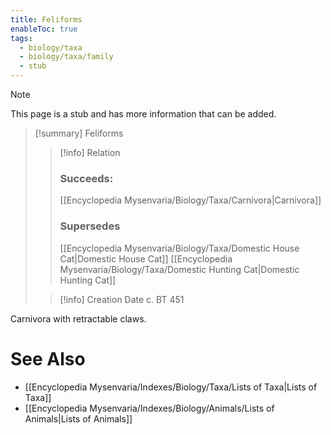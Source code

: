```yaml
---
title: Feliforms
enableToc: true
tags:
  - biology/taxa
  - biology/taxa/family
  - stub
---
```


> [!note]
> This page is a stub and has more information that can be added.

> [!summary] Feliforms
> > [!info] Relation
> > ### Succeeds:
> > [[Encyclopedia Mysenvaria/Biology/Taxa/Carnivora|Carnivora]]
> > ### Supersedes 
> > [[Encyclopedia Mysenvaria/Biology/Taxa/Domestic House Cat|Domestic House Cat]]
> > [[Encyclopedia Mysenvaria/Biology/Taxa/Domestic Hunting Cat|Domestic Hunting Cat]]
>
> > [!info] Creation Date
> > c. BT 451

Carnivora with retractable claws.

# See Also
- [[Encyclopedia Mysenvaria/Indexes/Biology/Taxa/Lists of Taxa|Lists of Taxa]]
- [[Encyclopedia Mysenvaria/Indexes/Biology/Animals/Lists of Animals|Lists of Animals]]
